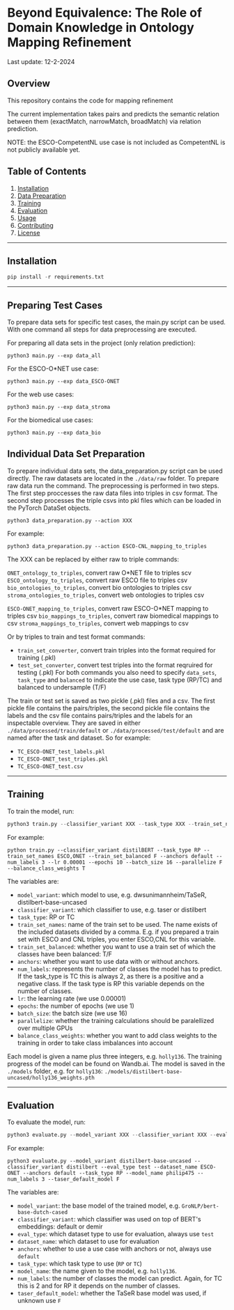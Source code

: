 # Beyond Equivalence: The Role of Domain Knowledge in Ontology Mapping Refinement
Last update: 12-2-2024

## Overview
This repository contains the code for mapping refinement 

The current implementation takes pairs and predicts the semantic relation between them (exactMatch, narrowMatch, broadMatch) via relation prediction. 

NOTE: the ESCO-CompetentNL use case is not included as CompetentNL is not publicly available yet. 

## Table of Contents
1. [Installation](#installation)
2. [Data Preparation](#data-preparation)
3. [Training](#training)
4. [Evaluation](#evaluation)
5. [Usage](#usage)
6. [Contributing](#contributing)
7. [License](#license)

---

## Installation
```python
pip install -r requirements.txt
```

---

## Preparing Test Cases
To prepare data sets for specific test cases, the main.py script can be used. With one command all steps for data preprocessing are executed. 

For preparing all data sets in the project (only relation prediction):
```
python3 main.py --exp data_all
```

For the ESCO-O*NET use case:
```
python3 main.py --exp data_ESCO-ONET
```

For the web use cases:
```
python3 main.py --exp data_stroma
```

For the biomedical use cases:
```
python3 main.py --exp data_bio
```

## Individual Data Set Preparation
To prepare individual data sets, the data_preparation.py script can be used directly. The raw datasets are located in the `./data/raw` folder. To prepare raw data run the command. The preprocessing is performed in two steps. The first step proccesses the raw data files  into triples in csv format. The second step processes the triple csvs into pkl files which can be loaded in the PyTorch DataSet objects. 

```
python3 data_preparation.py --action XXX
```
For example:
```
python3 data_preparation.py --action ESCO-CNL_mapping_to_triples
```

The XXX can be replaced by either raw to triple commands:

`ONET_ontology_to_triples`, convert raw O*NET file to triples scv
`ESCO_ontology_to_triples`, convert raw ESCO file to triples csv
`bio_ontologies_to_triples`, convert bio ontologies to triples csv
`stroma_ontologies_to_triples`, convert web ontologies to triples csv

`ESCO-ONET_mapping_to_triples`, convert raw ESCO-O*NET mapping to triples csv
`bio_mappings_to_triples`, convert raw biomedical mappings to csv
`stroma_mappings_to_triples`, convert web mappings to csv

Or by triples to train and test format commands:
- `train_set_converter`, convert train triples into the format required for training (.pkl)
- `test_set_converter`, convert test triples into the format reqruired for testing (.pkl)
For both commands you also need to specify `data_sets`, `task_type` and `balanced` to indicate the use case, task type (RP/TC) and balanced to undersample (T/F)

The train or test set is saved as two pickle (.pkl) files and a csv. The first pickle file contains the pairs/triples, the second pickle file contains the labels and the csv file contains pairs/triples and the labels for an inspectable overview. They are saved in either `./data/processed/train/default` or `./data/processed/test/default` and are named after the task and dataset. So for example: 
- `TC_ESCO-ONET_test_labels.pkl`
- `TC_ESCO-ONET_test_triples.pkl`
- `TC_ESCO-ONET_test.csv`
---

## Training
To train the model, run:

```python
python3 train.py --classifier_variant XXX --task_type XXX --train_set_names XXX,YYY,ZZZ --train_set_balanced XXX --anchors XXX --num_labels XXX --lr XXX --epochs XXX --batch_size XXX --parallelize XXX --balance_class_weights XXX
```
For example:
```
python train.py --classifier_variant distilBERT --task_type RP --train_set_names ESCO,ONET --train_set_balanced F --anchors default --num_labels 3 --lr 0.00001 --epochs 10 --batch_size 16 --parallelize F --balance_class_weights T
```

The variables are:
- `model_variant`: which model to use, e.g. dwsunimannheim/TaSeR, distilbert-base-uncased
- `classifier_variant`: which classifier to use, e.g. taser or distilbert 
- `task_type`: RP or TC
- `train_set_names`: name of the train set to be used. The name exists of the included datasets divided by a comma. E.g. if you prepared a train set with ESCO and CNL triples, you enter ESCO,CNL for this variable.
- `train_set_balanced`: whether you want to use a train set of which the classes have been balanced: T/F
- `anchors`: whether you want to use data with or without anchors. 
- `num_labels`: represents the number of classes the model has to predict. If the task_type is TC this is always 2, as there is a positive and a negative class. If the task type is RP this variable depends on the number of classes.
- `lr`: the learning rate (we use 0.00001)
- `epochs`: the number of epochs (we use 1)
- `batch_size`: the batch size (we use 16)
- `parallelize`: whether the training calculations should be paralellized over multiple GPUs
- `balance_class_weights`: whether you want to add class weights to the training in order to take class imbalances into account

Each model is given a name plus three integers, e.g. `holly136`. The training progress of the model can be found on Wandb.ai. The model is saved in the `./models` folder, e.g. for `holly136`: `./models/distilbert-base-uncased/holly136_weights.pth`

---

## Evaluation

To evaluate the model, run:

```python
python3 evaluate.py --model_variant XXX --classifier_variant XXX --eval_type XXX --dataset_name XXX --anchors XXX --task_type XXX --model_name XXX --num_labels XXX --taser_default_model XXX
```
For example:
```
python3 evaluate.py --model_variant distilbert-base-uncased --classifier_variant distilbert --eval_type test --dataset_name ESCO-ONET --anchors default --task_type RP --model_name philip475 --num_labels 3 --taser_default_model F
```

The variables are:
- `model_variant`: the base model of the trained model, e.g. `GroNLP/bert-base-dutch-cased`
- `classifier_variant`: which classifier was used on top of BERT's embeddings: default or demir 
- `eval_type`: which dataset type to use for evaluation, always use `test`
- `dataset_name`: which dataset to use for evaluation 
- `anchors`: whether to use a use case with anchors or not, always use `default`
- `task_type`: which task type to use (`RP` or `TC`)
- `model_name`: the name given to the model, e.g. `holly136`.
- `num_labels`: the number of classes the model can predict. Again, for TC this is 2 and for RP it depends on the number of classes. 
- `taser_default_model`: whether the TaSeR base model was used, if unknown use `F`
